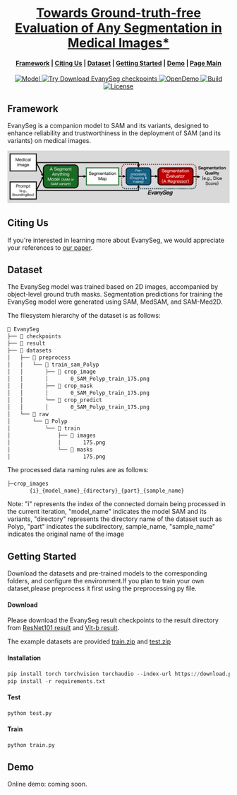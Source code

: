 <p align="center">
    <h1 align="center"><a href="https://arxiv.org/pdf/2409.14874" target="_blank">Towards Ground-truth-free Evaluation of Any Segmentation in Medical Images*</a></h1>
</p>


<h4 align="center">
    <p>
        <a href="https://github.com/ahjolsenbics/EvanySeg/blob/main/README.md#Framework">Framework</a> |
        <a href="#-Citing Us">Citing Us</a> |
        <a href="#-Dataset">Dataset</a> |
        <a href="#-Getting Started">Getting Started</a> |
        <a href="#-Demo">Demo</a> |
        <a href="https://github.com/ahjolsenbics/EvanySeg">Page Main</a>
    <p>
</h4>


<p align="center">
    <a href="https://github.com/facebookresearch/segment-anything">
        <img alt="Model" src="https://img.shields.io/badge/Model-SAM%20and%20its%20variants-violet.svg">
    </a>
    <a href="https://drive.google.com/drive/folders/1Ngme9APByRTAOOsLGtwzVYzS2Il4jc1n?usp=drive_link">
        <img alt="Try Download EvanySeg checkpoints" src="https://colab.research.google.com/assets/colab-badge.svg">
    </a>
    <a href="https://huggingface.co/spaces">
        <img alt="OpenDemo" src="https://img.shields.io/badge/Open%20Demo-HuggingFace-turquoise.svg?color=yellow">
    </a>
    <a href="https://www.python.org/">
        <img alt="Build" src="https://img.shields.io/badge/Made%20with-Python-1f425f.svg?color=purple">
    </a>
    <a href="https://github.com/facebookresearch/segment-anything/blob/main/LICENSE">
        <img alt="License" src="https://img.shields.io/github/license/confident-ai/deepeval.svg?color=turquoise">
    </a>
</p>

## Framework

EvanySeg is a companion model to SAM and its variants, designed to enhance reliability and trustworthiness in the deployment of SAM (and its variants) on medical images.  

<img src="./utils/readme_img/workflow.png">  

## Citing Us
If you're interested in learning more about EvanySeg, we would appreciate your references to [our paper](https://arxiv.org/pdf/2409.14874).

## Dataset
The EvanySeg model was trained based on 2D images, accompanied by object-level ground truth masks. Segmentation predictions for training the EvanySeg model were generated using SAM, MedSAM, and SAM-Med2D.    

The filesystem hierarchy of the dataset is as follows:

```
📁 EvanySeg
├── 📁 checkpoints
├── 📁 result
├── 📁 datasets
│   ├── 📁 preprocess
│   │   └── 📁 train_sam_Polyp
│   │       ├── 📁 crop_image
│   │       │       0_SAM_Polyp_train_175.png
│   │       ├── 📁 crop_mask
│   │       │       0_SAM_Polyp_train_175.png
│   │       └── 📁 crop_predict
│   │       │       0_SAM_Polyp_train_175.png
│   └── 📁 raw          
│       └── 📁 Polyp
│           └── 📁 train
│               ├── 📁 images
│               │       175.png
│               └── 📁 masks
│                       175.png

```
 The processed data naming rules are as follows:
```
├─crop_images
       {i}_{model_name}_{directory}_{part}_{sample_name}
```

Note: "i" represents the index of the connected domain being processed in the current iteration, "model_name" indicates the model SAM and its variants, "directory" represents the directory name of the dataset such as Polyp, "part" indicates the subdirectory, sample_name, "sample_name" indicates the original name of the image


## Getting Started
Download the datasets and pre-trained models to the corresponding folders, and configure the environment.If you plan to train your own dataset,please preprocess it first using the preprocessing.py file.
#### Download
Please download the EvanySeg result checkpoints to the result directory from [ResNet101 result](https://drive.google.com/file/d/1Hj7LwH8zIJUaiQmDOkHM6JUgxkoTyGpu/view?usp=drive_link) and  [Vit-b result](https://drive.google.com/file/d/1S_s8zUgv8V2F8LP_h_4HM96j1LWHzjBB/view?usp=drive_link).

The example datasets are  provided [train.zip](https://drive.google.com/file/d/1gkh0gqIf_oeLUuKo2zYbecAb1vcZdLcH/view?usp=drive_link) and [test.zip](https://drive.google.com/file/d/1oxuHYhFLc0x2Yx7x9Lh73XljPK8ixnr_/view?usp=drive_link)


#### Installation

```python
pip install torch torchvision torchaudio --index-url https://download.pytorch.org/whl/cu124
pip install -r requirements.txt
```

#### Test

```python
python test.py
```

#### Train

```python
python train.py
```

## Demo
Online demo: coming soon.
